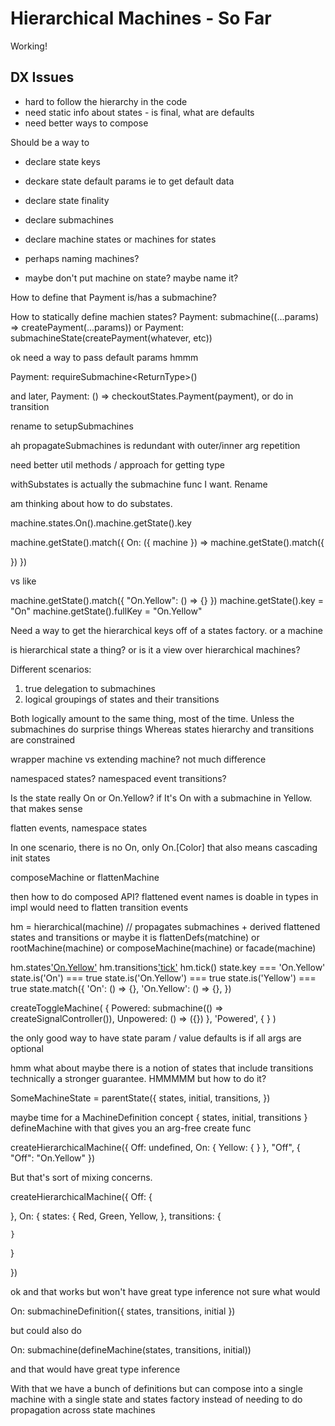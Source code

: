 # Hierarchical Machines - So Far

Working!

## DX Issues

- hard to follow the hierarchy in the code
- need static info about states - is final, what are defaults
- need better ways to compose

Should be a way to
- declare state keys 
- deckare state default params ie to get default data
- declare state finality
- declare submachines
- declare machine states or machines for states
- perhaps naming machines?

- maybe don't put machine on state? maybe name it?


How to define that Payment is/has a submachine?

How to statically define machien states?
Payment: submachine((...params) => createPayment(...params))
or
Payment: submachineState(createPayment(whatever, etc))

ok need a way to pass default params hmmm


Payment: requireSubmachine<ReturnType<typeof createPayment>>()

and later, 
Payment: () => checkoutStates.Payment(payment),
or do in transition

rename to setupSubmachines 

ah propagateSubmachines is redundant with outer/inner arg repetition

need better util methods / approach for getting type

withSubstates is actually the submachine func I want. Rename

am thinking about how to do substates.

machine.states.On().machine.getState().key

machine.getState().match({
  On: ({ machine }) => machine.getState().match({

  })
})

vs like

machine.getState().match({
  "On.Yellow": () => {}
})
machine.getState().key = "On"
machine.getState().fullKey = "On.Yellow"

Need a way to get the hierarchical keys off of a states factory.
or a machine

is hierarchical state a thing?
or is it a view over hierarchical machines?

Different scenarios:
1. true delegation to submachines
2. logical groupings of states and their transitions


Both logically amount to the same thing, most of the time.
Unless the submachines do surprise things
Whereas states hierarchy and transitions are constrained

wrapper machine vs extending machine?
not much difference

namespaced states?
namespaced event transitions?

Is the state really On or On.Yellow?
if It's On with a submachine in Yellow. that makes sense

flatten events, namespace states

In one scenario, there is no On, only On.[Color]
that also means cascading init states

composeMachine or flattenMachine

then how to do composed API?
flattened event names is doable in types
in impl would need to flatten transition events

hm = hierarchical(machine) // propagates submachines + derived flattened states and transitions
or maybe it is flattenDefs(matchine)
or rootMachine(machine)
or composeMachine(machine)
or facade(machine)



hm.states['On.Yellow']()
hm.transitions['tick']()
hm.tick()
state.key === 'On.Yellow'
state.is('On') === true
state.is('On.Yellow') === true
state.is('Yellow') === true
state.match({
  'On': () => {},
  'On.Yellow': () => {},
})

createToggleMachine(
  {
    Powered: submachine(() => createSignalController()),
    Unpowered: () => ({})
  },
  'Powered', 
  {
  }
)

the only good way to have state param / value defaults is if all args are optional


hmm what about
maybe there is a notion of states that include transitions
technically a stronger guarantee. 
HMMMMM
but how to do it?

SomeMachineState = parentState({
  states,
  initial,
  transitions,
})

maybe time for a MachineDefinition concept
{ states, initial, transitions }
defineMachine with that gives you an arg-free create func

createHierarchicalMachine({
  Off: undefined,
  On: {
    Yellow: {
  }
}, "Off", {
  "Off": "On.Yellow"
})

But that's sort of mixing concerns.


createHierarchicalMachine({
  Off: {
  
  },
  On: {
    states: {
      Red, 
      Green,
      Yellow,
    },
    transitions: {
      
    }
  }

})

ok and that works but won't have great type inference
not sure what would

On: submachineDefinition({
   states, transitions, initial
})

but could also do 

On: submachine(defineMachine(states, transitions, initial))

and that would have great type inference

With that we have a bunch of definitions
but can compose into a single machine with a single state and states factory 
instead of needing to do propagation across state machines

